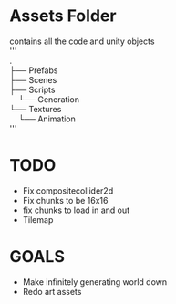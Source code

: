 # Assets Folder
contains all the code and unity objects   
'''  
.  
├── Prefabs  
├── Scenes  
├── Scripts  
&nbsp;&nbsp;&nbsp;&nbsp;└── Generation  
└── Textures  
&nbsp;&nbsp;&nbsp;&nbsp;└── Animation   
'''  

# TODO
- Fix compositecollider2d
- Fix chunks to be 16x16
- fix chunks to load in and out
- Tilemap

# GOALS
- Make infinitely generating world down
- Redo art assets


